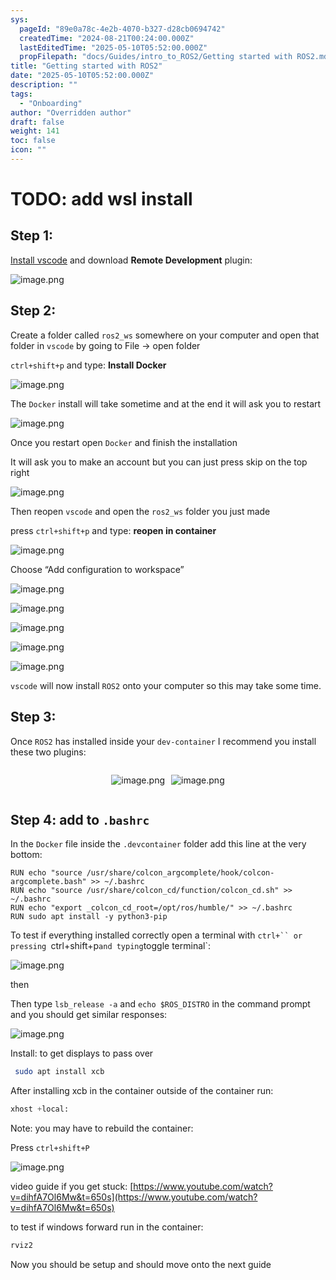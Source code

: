 ```yaml
---
sys:
  pageId: "89e0a78c-4e2b-4070-b327-d28cb0694742"
  createdTime: "2024-08-21T00:24:00.000Z"
  lastEditedTime: "2025-05-10T05:52:00.000Z"
  propFilepath: "docs/Guides/intro_to_ROS2/Getting started with ROS2.md"
title: "Getting started with ROS2"
date: "2025-05-10T05:52:00.000Z"
description: ""
tags:
  - "Onboarding"
author: "Overridden author"
draft: false
weight: 141
toc: false
icon: ""
---
```


# TODO: add wsl install

## Step 1:

[Install vscode](https://code.visualstudio.com/download) and download **Remote Development** plugin:

![image.png](https://prod-files-secure.s3.us-west-2.amazonaws.com/d518164a-d88e-44d1-a4ee-3adb3bd8bce0/efb52993-1881-4a40-b95e-6f020334f022/image.png?X-Amz-Algorithm=AWS4-HMAC-SHA256&X-Amz-Content-Sha256=UNSIGNED-PAYLOAD&X-Amz-Credential=ASIAZI2LB46663YH5SZ6%2F20250721%2Fus-west-2%2Fs3%2Faws4_request&X-Amz-Date=20250721T141211Z&X-Amz-Expires=3600&X-Amz-Security-Token=IQoJb3JpZ2luX2VjEL3%2F%2F%2F%2F%2F%2F%2F%2F%2F%2FwEaCXVzLXdlc3QtMiJIMEYCIQCoc6RgG87ab1MZwAUFyIY8ix%2B4MWcUioRcBl%2BHoLxOegIhANFcEU1jmjvmwAV7GhDluHjmJWnnJTiIVpsMDGFLnJc5KogECNb%2F%2F%2F%2F%2F%2F%2F%2F%2F%2FwEQABoMNjM3NDIzMTgzODA1IgxN%2FqWkAMHYkzecU30q3AODBd%2BzvOr7qBozLsqQDhuhdDyL1XNoyeBFLq5%2FIAYEPGGWkLbpkXKj%2FzAimBpUYpoDuBb1%2Bgg7W0zmyEnb2mwmQZfnYersu1q0Q8BvPLdcPagiovotwl4prMoVJcsFLYqny%2Fq3agcEaGqqQwE7O78LjZChROLeL%2FzguHy1Ss9ZVDUqKufAS67za0SOSGXlhxL%2FoEuWY9AE8tb0XsfJ0Cn5EUXgRYqYlxfnLeQ5GiQBWZ2UEmhW%2BP3RBd7dIgfXzM%2Bc0G1jdLwly2xHz4XwfGQhfxVe%2BgvKmheFWamgy%2Fdqz7ZxK70%2B1CqWFYIdajFZzIz9X9jYVd%2B5S4UsUp8o1pv1AXtweQ4FnHcFFg23%2Fn%2BZnm%2BYmuv6rz%2F4NLvJuBFuXo0ca%2FhupPCX1ID7VyIJC4XbDuqQHps7QmP5GV2h%2FMhNSZJhgvTZydQGFajCgR7kss5HaZ0oM1OnffEfpoaQyyPinbwDhixPDa5YwyHLP%2Ftjp8HSXEMet%2F2yVCNPrbgEZ0ecOIkj2ncttvtqeQK603mSPRIMXZr3hUaZKBnriN9woiC3DEU05IsGkO6fahaoknWc4t6N1e84Mifm76wvv%2FEdf%2FHR%2FK9U1iV8hH8M%2FxE8aOChkudVnRk7EeulYjCe%2BfjDBjqkAXuE4G77hfzM140nN%2BB%2BtOX8ujAXpMNfH4WWnXOsDCJi5olnB4RvI%2BImprPjNdXlpVrR0VEUrcjF%2FkkcXkScFb12AwgN2lczyRpwyfsq29V8rj4u9UoZnAATva6jCOGQlCvZ7KG5HtkcMs1v3ORienxOsfe9XCFdHY9RGRRNr5m76zt9Ot1UxS1u3n%2BtYEm%2FkSj6lH6btcDYIH0LtCa6wW4jOT9L&X-Amz-Signature=b6e12d7b67a93ab3ca7a194dc1fe98092f5873955d7a4a15f8414552899daf9b&X-Amz-SignedHeaders=host&x-amz-checksum-mode=ENABLED&x-id=GetObject)

## Step 2:

Create a folder called `ros2_ws` somewhere on your computer and open that folder in `vscode` by going to File → open folder 

`ctrl+shift+p` and type: **Install Docker**

![image.png](https://prod-files-secure.s3.us-west-2.amazonaws.com/d518164a-d88e-44d1-a4ee-3adb3bd8bce0/2269dc0e-1cd5-47ff-bceb-c04ad9b2eab0/image.png?X-Amz-Algorithm=AWS4-HMAC-SHA256&X-Amz-Content-Sha256=UNSIGNED-PAYLOAD&X-Amz-Credential=ASIAZI2LB46663YH5SZ6%2F20250721%2Fus-west-2%2Fs3%2Faws4_request&X-Amz-Date=20250721T141211Z&X-Amz-Expires=3600&X-Amz-Security-Token=IQoJb3JpZ2luX2VjEL3%2F%2F%2F%2F%2F%2F%2F%2F%2F%2FwEaCXVzLXdlc3QtMiJIMEYCIQCoc6RgG87ab1MZwAUFyIY8ix%2B4MWcUioRcBl%2BHoLxOegIhANFcEU1jmjvmwAV7GhDluHjmJWnnJTiIVpsMDGFLnJc5KogECNb%2F%2F%2F%2F%2F%2F%2F%2F%2F%2FwEQABoMNjM3NDIzMTgzODA1IgxN%2FqWkAMHYkzecU30q3AODBd%2BzvOr7qBozLsqQDhuhdDyL1XNoyeBFLq5%2FIAYEPGGWkLbpkXKj%2FzAimBpUYpoDuBb1%2Bgg7W0zmyEnb2mwmQZfnYersu1q0Q8BvPLdcPagiovotwl4prMoVJcsFLYqny%2Fq3agcEaGqqQwE7O78LjZChROLeL%2FzguHy1Ss9ZVDUqKufAS67za0SOSGXlhxL%2FoEuWY9AE8tb0XsfJ0Cn5EUXgRYqYlxfnLeQ5GiQBWZ2UEmhW%2BP3RBd7dIgfXzM%2Bc0G1jdLwly2xHz4XwfGQhfxVe%2BgvKmheFWamgy%2Fdqz7ZxK70%2B1CqWFYIdajFZzIz9X9jYVd%2B5S4UsUp8o1pv1AXtweQ4FnHcFFg23%2Fn%2BZnm%2BYmuv6rz%2F4NLvJuBFuXo0ca%2FhupPCX1ID7VyIJC4XbDuqQHps7QmP5GV2h%2FMhNSZJhgvTZydQGFajCgR7kss5HaZ0oM1OnffEfpoaQyyPinbwDhixPDa5YwyHLP%2Ftjp8HSXEMet%2F2yVCNPrbgEZ0ecOIkj2ncttvtqeQK603mSPRIMXZr3hUaZKBnriN9woiC3DEU05IsGkO6fahaoknWc4t6N1e84Mifm76wvv%2FEdf%2FHR%2FK9U1iV8hH8M%2FxE8aOChkudVnRk7EeulYjCe%2BfjDBjqkAXuE4G77hfzM140nN%2BB%2BtOX8ujAXpMNfH4WWnXOsDCJi5olnB4RvI%2BImprPjNdXlpVrR0VEUrcjF%2FkkcXkScFb12AwgN2lczyRpwyfsq29V8rj4u9UoZnAATva6jCOGQlCvZ7KG5HtkcMs1v3ORienxOsfe9XCFdHY9RGRRNr5m76zt9Ot1UxS1u3n%2BtYEm%2FkSj6lH6btcDYIH0LtCa6wW4jOT9L&X-Amz-Signature=3e8371815a7cf35fb46fe979e04459390f2e9188671faadd28d509e8b984305a&X-Amz-SignedHeaders=host&x-amz-checksum-mode=ENABLED&x-id=GetObject)

The `Docker` install will take sometime and at the end it will ask you to restart

![image.png](https://prod-files-secure.s3.us-west-2.amazonaws.com/d518164a-d88e-44d1-a4ee-3adb3bd8bce0/ed233f78-be33-4b1f-b89c-9c346c0e961e/image.png?X-Amz-Algorithm=AWS4-HMAC-SHA256&X-Amz-Content-Sha256=UNSIGNED-PAYLOAD&X-Amz-Credential=ASIAZI2LB46663YH5SZ6%2F20250721%2Fus-west-2%2Fs3%2Faws4_request&X-Amz-Date=20250721T141211Z&X-Amz-Expires=3600&X-Amz-Security-Token=IQoJb3JpZ2luX2VjEL3%2F%2F%2F%2F%2F%2F%2F%2F%2F%2FwEaCXVzLXdlc3QtMiJIMEYCIQCoc6RgG87ab1MZwAUFyIY8ix%2B4MWcUioRcBl%2BHoLxOegIhANFcEU1jmjvmwAV7GhDluHjmJWnnJTiIVpsMDGFLnJc5KogECNb%2F%2F%2F%2F%2F%2F%2F%2F%2F%2FwEQABoMNjM3NDIzMTgzODA1IgxN%2FqWkAMHYkzecU30q3AODBd%2BzvOr7qBozLsqQDhuhdDyL1XNoyeBFLq5%2FIAYEPGGWkLbpkXKj%2FzAimBpUYpoDuBb1%2Bgg7W0zmyEnb2mwmQZfnYersu1q0Q8BvPLdcPagiovotwl4prMoVJcsFLYqny%2Fq3agcEaGqqQwE7O78LjZChROLeL%2FzguHy1Ss9ZVDUqKufAS67za0SOSGXlhxL%2FoEuWY9AE8tb0XsfJ0Cn5EUXgRYqYlxfnLeQ5GiQBWZ2UEmhW%2BP3RBd7dIgfXzM%2Bc0G1jdLwly2xHz4XwfGQhfxVe%2BgvKmheFWamgy%2Fdqz7ZxK70%2B1CqWFYIdajFZzIz9X9jYVd%2B5S4UsUp8o1pv1AXtweQ4FnHcFFg23%2Fn%2BZnm%2BYmuv6rz%2F4NLvJuBFuXo0ca%2FhupPCX1ID7VyIJC4XbDuqQHps7QmP5GV2h%2FMhNSZJhgvTZydQGFajCgR7kss5HaZ0oM1OnffEfpoaQyyPinbwDhixPDa5YwyHLP%2Ftjp8HSXEMet%2F2yVCNPrbgEZ0ecOIkj2ncttvtqeQK603mSPRIMXZr3hUaZKBnriN9woiC3DEU05IsGkO6fahaoknWc4t6N1e84Mifm76wvv%2FEdf%2FHR%2FK9U1iV8hH8M%2FxE8aOChkudVnRk7EeulYjCe%2BfjDBjqkAXuE4G77hfzM140nN%2BB%2BtOX8ujAXpMNfH4WWnXOsDCJi5olnB4RvI%2BImprPjNdXlpVrR0VEUrcjF%2FkkcXkScFb12AwgN2lczyRpwyfsq29V8rj4u9UoZnAATva6jCOGQlCvZ7KG5HtkcMs1v3ORienxOsfe9XCFdHY9RGRRNr5m76zt9Ot1UxS1u3n%2BtYEm%2FkSj6lH6btcDYIH0LtCa6wW4jOT9L&X-Amz-Signature=5971b5671a5c54fc320a7d0959ec723004ef22f53767efe651877010a9103efc&X-Amz-SignedHeaders=host&x-amz-checksum-mode=ENABLED&x-id=GetObject)

Once you restart open `Docker` and finish the installation

It will ask you to make an account but you can just press skip on the top right

![image.png](https://prod-files-secure.s3.us-west-2.amazonaws.com/d518164a-d88e-44d1-a4ee-3adb3bd8bce0/21010ad9-1659-4fd9-9f59-9932a09b2a3d/image.png?X-Amz-Algorithm=AWS4-HMAC-SHA256&X-Amz-Content-Sha256=UNSIGNED-PAYLOAD&X-Amz-Credential=ASIAZI2LB46663YH5SZ6%2F20250721%2Fus-west-2%2Fs3%2Faws4_request&X-Amz-Date=20250721T141211Z&X-Amz-Expires=3600&X-Amz-Security-Token=IQoJb3JpZ2luX2VjEL3%2F%2F%2F%2F%2F%2F%2F%2F%2F%2FwEaCXVzLXdlc3QtMiJIMEYCIQCoc6RgG87ab1MZwAUFyIY8ix%2B4MWcUioRcBl%2BHoLxOegIhANFcEU1jmjvmwAV7GhDluHjmJWnnJTiIVpsMDGFLnJc5KogECNb%2F%2F%2F%2F%2F%2F%2F%2F%2F%2FwEQABoMNjM3NDIzMTgzODA1IgxN%2FqWkAMHYkzecU30q3AODBd%2BzvOr7qBozLsqQDhuhdDyL1XNoyeBFLq5%2FIAYEPGGWkLbpkXKj%2FzAimBpUYpoDuBb1%2Bgg7W0zmyEnb2mwmQZfnYersu1q0Q8BvPLdcPagiovotwl4prMoVJcsFLYqny%2Fq3agcEaGqqQwE7O78LjZChROLeL%2FzguHy1Ss9ZVDUqKufAS67za0SOSGXlhxL%2FoEuWY9AE8tb0XsfJ0Cn5EUXgRYqYlxfnLeQ5GiQBWZ2UEmhW%2BP3RBd7dIgfXzM%2Bc0G1jdLwly2xHz4XwfGQhfxVe%2BgvKmheFWamgy%2Fdqz7ZxK70%2B1CqWFYIdajFZzIz9X9jYVd%2B5S4UsUp8o1pv1AXtweQ4FnHcFFg23%2Fn%2BZnm%2BYmuv6rz%2F4NLvJuBFuXo0ca%2FhupPCX1ID7VyIJC4XbDuqQHps7QmP5GV2h%2FMhNSZJhgvTZydQGFajCgR7kss5HaZ0oM1OnffEfpoaQyyPinbwDhixPDa5YwyHLP%2Ftjp8HSXEMet%2F2yVCNPrbgEZ0ecOIkj2ncttvtqeQK603mSPRIMXZr3hUaZKBnriN9woiC3DEU05IsGkO6fahaoknWc4t6N1e84Mifm76wvv%2FEdf%2FHR%2FK9U1iV8hH8M%2FxE8aOChkudVnRk7EeulYjCe%2BfjDBjqkAXuE4G77hfzM140nN%2BB%2BtOX8ujAXpMNfH4WWnXOsDCJi5olnB4RvI%2BImprPjNdXlpVrR0VEUrcjF%2FkkcXkScFb12AwgN2lczyRpwyfsq29V8rj4u9UoZnAATva6jCOGQlCvZ7KG5HtkcMs1v3ORienxOsfe9XCFdHY9RGRRNr5m76zt9Ot1UxS1u3n%2BtYEm%2FkSj6lH6btcDYIH0LtCa6wW4jOT9L&X-Amz-Signature=4f1aabbc7e570a13be5e31daf2e9fd9da2ab0daab9adf6d39056bfba407bd1fe&X-Amz-SignedHeaders=host&x-amz-checksum-mode=ENABLED&x-id=GetObject)

Then reopen `vscode` and open the `ros2_ws` folder you just made

press `ctrl+shift+p` and type: **reopen in container**

![image.png](https://prod-files-secure.s3.us-west-2.amazonaws.com/d518164a-d88e-44d1-a4ee-3adb3bd8bce0/4e93b8c2-41ad-488c-8095-c74205196118/image.png?X-Amz-Algorithm=AWS4-HMAC-SHA256&X-Amz-Content-Sha256=UNSIGNED-PAYLOAD&X-Amz-Credential=ASIAZI2LB46663YH5SZ6%2F20250721%2Fus-west-2%2Fs3%2Faws4_request&X-Amz-Date=20250721T141211Z&X-Amz-Expires=3600&X-Amz-Security-Token=IQoJb3JpZ2luX2VjEL3%2F%2F%2F%2F%2F%2F%2F%2F%2F%2FwEaCXVzLXdlc3QtMiJIMEYCIQCoc6RgG87ab1MZwAUFyIY8ix%2B4MWcUioRcBl%2BHoLxOegIhANFcEU1jmjvmwAV7GhDluHjmJWnnJTiIVpsMDGFLnJc5KogECNb%2F%2F%2F%2F%2F%2F%2F%2F%2F%2FwEQABoMNjM3NDIzMTgzODA1IgxN%2FqWkAMHYkzecU30q3AODBd%2BzvOr7qBozLsqQDhuhdDyL1XNoyeBFLq5%2FIAYEPGGWkLbpkXKj%2FzAimBpUYpoDuBb1%2Bgg7W0zmyEnb2mwmQZfnYersu1q0Q8BvPLdcPagiovotwl4prMoVJcsFLYqny%2Fq3agcEaGqqQwE7O78LjZChROLeL%2FzguHy1Ss9ZVDUqKufAS67za0SOSGXlhxL%2FoEuWY9AE8tb0XsfJ0Cn5EUXgRYqYlxfnLeQ5GiQBWZ2UEmhW%2BP3RBd7dIgfXzM%2Bc0G1jdLwly2xHz4XwfGQhfxVe%2BgvKmheFWamgy%2Fdqz7ZxK70%2B1CqWFYIdajFZzIz9X9jYVd%2B5S4UsUp8o1pv1AXtweQ4FnHcFFg23%2Fn%2BZnm%2BYmuv6rz%2F4NLvJuBFuXo0ca%2FhupPCX1ID7VyIJC4XbDuqQHps7QmP5GV2h%2FMhNSZJhgvTZydQGFajCgR7kss5HaZ0oM1OnffEfpoaQyyPinbwDhixPDa5YwyHLP%2Ftjp8HSXEMet%2F2yVCNPrbgEZ0ecOIkj2ncttvtqeQK603mSPRIMXZr3hUaZKBnriN9woiC3DEU05IsGkO6fahaoknWc4t6N1e84Mifm76wvv%2FEdf%2FHR%2FK9U1iV8hH8M%2FxE8aOChkudVnRk7EeulYjCe%2BfjDBjqkAXuE4G77hfzM140nN%2BB%2BtOX8ujAXpMNfH4WWnXOsDCJi5olnB4RvI%2BImprPjNdXlpVrR0VEUrcjF%2FkkcXkScFb12AwgN2lczyRpwyfsq29V8rj4u9UoZnAATva6jCOGQlCvZ7KG5HtkcMs1v3ORienxOsfe9XCFdHY9RGRRNr5m76zt9Ot1UxS1u3n%2BtYEm%2FkSj6lH6btcDYIH0LtCa6wW4jOT9L&X-Amz-Signature=025db9a65f8353a3007471706d88865e2e6bc105bf31dbd922291bbb344bcd94&X-Amz-SignedHeaders=host&x-amz-checksum-mode=ENABLED&x-id=GetObject)

Choose “Add configuration to workspace”

![image.png](https://prod-files-secure.s3.us-west-2.amazonaws.com/d518164a-d88e-44d1-a4ee-3adb3bd8bce0/9560b282-5060-4989-ba37-97e7b2c22476/image.png?X-Amz-Algorithm=AWS4-HMAC-SHA256&X-Amz-Content-Sha256=UNSIGNED-PAYLOAD&X-Amz-Credential=ASIAZI2LB46663YH5SZ6%2F20250721%2Fus-west-2%2Fs3%2Faws4_request&X-Amz-Date=20250721T141211Z&X-Amz-Expires=3600&X-Amz-Security-Token=IQoJb3JpZ2luX2VjEL3%2F%2F%2F%2F%2F%2F%2F%2F%2F%2FwEaCXVzLXdlc3QtMiJIMEYCIQCoc6RgG87ab1MZwAUFyIY8ix%2B4MWcUioRcBl%2BHoLxOegIhANFcEU1jmjvmwAV7GhDluHjmJWnnJTiIVpsMDGFLnJc5KogECNb%2F%2F%2F%2F%2F%2F%2F%2F%2F%2FwEQABoMNjM3NDIzMTgzODA1IgxN%2FqWkAMHYkzecU30q3AODBd%2BzvOr7qBozLsqQDhuhdDyL1XNoyeBFLq5%2FIAYEPGGWkLbpkXKj%2FzAimBpUYpoDuBb1%2Bgg7W0zmyEnb2mwmQZfnYersu1q0Q8BvPLdcPagiovotwl4prMoVJcsFLYqny%2Fq3agcEaGqqQwE7O78LjZChROLeL%2FzguHy1Ss9ZVDUqKufAS67za0SOSGXlhxL%2FoEuWY9AE8tb0XsfJ0Cn5EUXgRYqYlxfnLeQ5GiQBWZ2UEmhW%2BP3RBd7dIgfXzM%2Bc0G1jdLwly2xHz4XwfGQhfxVe%2BgvKmheFWamgy%2Fdqz7ZxK70%2B1CqWFYIdajFZzIz9X9jYVd%2B5S4UsUp8o1pv1AXtweQ4FnHcFFg23%2Fn%2BZnm%2BYmuv6rz%2F4NLvJuBFuXo0ca%2FhupPCX1ID7VyIJC4XbDuqQHps7QmP5GV2h%2FMhNSZJhgvTZydQGFajCgR7kss5HaZ0oM1OnffEfpoaQyyPinbwDhixPDa5YwyHLP%2Ftjp8HSXEMet%2F2yVCNPrbgEZ0ecOIkj2ncttvtqeQK603mSPRIMXZr3hUaZKBnriN9woiC3DEU05IsGkO6fahaoknWc4t6N1e84Mifm76wvv%2FEdf%2FHR%2FK9U1iV8hH8M%2FxE8aOChkudVnRk7EeulYjCe%2BfjDBjqkAXuE4G77hfzM140nN%2BB%2BtOX8ujAXpMNfH4WWnXOsDCJi5olnB4RvI%2BImprPjNdXlpVrR0VEUrcjF%2FkkcXkScFb12AwgN2lczyRpwyfsq29V8rj4u9UoZnAATva6jCOGQlCvZ7KG5HtkcMs1v3ORienxOsfe9XCFdHY9RGRRNr5m76zt9Ot1UxS1u3n%2BtYEm%2FkSj6lH6btcDYIH0LtCa6wW4jOT9L&X-Amz-Signature=f5694cc2c1225a92b7408b3456bdbf6bd3fbd45a6e5f9404fe49ac3ce492b140&X-Amz-SignedHeaders=host&x-amz-checksum-mode=ENABLED&x-id=GetObject)

![image.png](https://prod-files-secure.s3.us-west-2.amazonaws.com/d518164a-d88e-44d1-a4ee-3adb3bd8bce0/2ee63f81-886b-48e8-a553-dc6e5eac99e4/image.png?X-Amz-Algorithm=AWS4-HMAC-SHA256&X-Amz-Content-Sha256=UNSIGNED-PAYLOAD&X-Amz-Credential=ASIAZI2LB46663YH5SZ6%2F20250721%2Fus-west-2%2Fs3%2Faws4_request&X-Amz-Date=20250721T141211Z&X-Amz-Expires=3600&X-Amz-Security-Token=IQoJb3JpZ2luX2VjEL3%2F%2F%2F%2F%2F%2F%2F%2F%2F%2FwEaCXVzLXdlc3QtMiJIMEYCIQCoc6RgG87ab1MZwAUFyIY8ix%2B4MWcUioRcBl%2BHoLxOegIhANFcEU1jmjvmwAV7GhDluHjmJWnnJTiIVpsMDGFLnJc5KogECNb%2F%2F%2F%2F%2F%2F%2F%2F%2F%2FwEQABoMNjM3NDIzMTgzODA1IgxN%2FqWkAMHYkzecU30q3AODBd%2BzvOr7qBozLsqQDhuhdDyL1XNoyeBFLq5%2FIAYEPGGWkLbpkXKj%2FzAimBpUYpoDuBb1%2Bgg7W0zmyEnb2mwmQZfnYersu1q0Q8BvPLdcPagiovotwl4prMoVJcsFLYqny%2Fq3agcEaGqqQwE7O78LjZChROLeL%2FzguHy1Ss9ZVDUqKufAS67za0SOSGXlhxL%2FoEuWY9AE8tb0XsfJ0Cn5EUXgRYqYlxfnLeQ5GiQBWZ2UEmhW%2BP3RBd7dIgfXzM%2Bc0G1jdLwly2xHz4XwfGQhfxVe%2BgvKmheFWamgy%2Fdqz7ZxK70%2B1CqWFYIdajFZzIz9X9jYVd%2B5S4UsUp8o1pv1AXtweQ4FnHcFFg23%2Fn%2BZnm%2BYmuv6rz%2F4NLvJuBFuXo0ca%2FhupPCX1ID7VyIJC4XbDuqQHps7QmP5GV2h%2FMhNSZJhgvTZydQGFajCgR7kss5HaZ0oM1OnffEfpoaQyyPinbwDhixPDa5YwyHLP%2Ftjp8HSXEMet%2F2yVCNPrbgEZ0ecOIkj2ncttvtqeQK603mSPRIMXZr3hUaZKBnriN9woiC3DEU05IsGkO6fahaoknWc4t6N1e84Mifm76wvv%2FEdf%2FHR%2FK9U1iV8hH8M%2FxE8aOChkudVnRk7EeulYjCe%2BfjDBjqkAXuE4G77hfzM140nN%2BB%2BtOX8ujAXpMNfH4WWnXOsDCJi5olnB4RvI%2BImprPjNdXlpVrR0VEUrcjF%2FkkcXkScFb12AwgN2lczyRpwyfsq29V8rj4u9UoZnAATva6jCOGQlCvZ7KG5HtkcMs1v3ORienxOsfe9XCFdHY9RGRRNr5m76zt9Ot1UxS1u3n%2BtYEm%2FkSj6lH6btcDYIH0LtCa6wW4jOT9L&X-Amz-Signature=7efb48e40af80b726a6fd7acb05b4ef82629eece4ec873ea64e29a33eeaf6a06&X-Amz-SignedHeaders=host&x-amz-checksum-mode=ENABLED&x-id=GetObject)

![image.png](https://prod-files-secure.s3.us-west-2.amazonaws.com/d518164a-d88e-44d1-a4ee-3adb3bd8bce0/ae1580b2-b048-407e-aed9-b584224a7a04/image.png?X-Amz-Algorithm=AWS4-HMAC-SHA256&X-Amz-Content-Sha256=UNSIGNED-PAYLOAD&X-Amz-Credential=ASIAZI2LB46663YH5SZ6%2F20250721%2Fus-west-2%2Fs3%2Faws4_request&X-Amz-Date=20250721T141211Z&X-Amz-Expires=3600&X-Amz-Security-Token=IQoJb3JpZ2luX2VjEL3%2F%2F%2F%2F%2F%2F%2F%2F%2F%2FwEaCXVzLXdlc3QtMiJIMEYCIQCoc6RgG87ab1MZwAUFyIY8ix%2B4MWcUioRcBl%2BHoLxOegIhANFcEU1jmjvmwAV7GhDluHjmJWnnJTiIVpsMDGFLnJc5KogECNb%2F%2F%2F%2F%2F%2F%2F%2F%2F%2FwEQABoMNjM3NDIzMTgzODA1IgxN%2FqWkAMHYkzecU30q3AODBd%2BzvOr7qBozLsqQDhuhdDyL1XNoyeBFLq5%2FIAYEPGGWkLbpkXKj%2FzAimBpUYpoDuBb1%2Bgg7W0zmyEnb2mwmQZfnYersu1q0Q8BvPLdcPagiovotwl4prMoVJcsFLYqny%2Fq3agcEaGqqQwE7O78LjZChROLeL%2FzguHy1Ss9ZVDUqKufAS67za0SOSGXlhxL%2FoEuWY9AE8tb0XsfJ0Cn5EUXgRYqYlxfnLeQ5GiQBWZ2UEmhW%2BP3RBd7dIgfXzM%2Bc0G1jdLwly2xHz4XwfGQhfxVe%2BgvKmheFWamgy%2Fdqz7ZxK70%2B1CqWFYIdajFZzIz9X9jYVd%2B5S4UsUp8o1pv1AXtweQ4FnHcFFg23%2Fn%2BZnm%2BYmuv6rz%2F4NLvJuBFuXo0ca%2FhupPCX1ID7VyIJC4XbDuqQHps7QmP5GV2h%2FMhNSZJhgvTZydQGFajCgR7kss5HaZ0oM1OnffEfpoaQyyPinbwDhixPDa5YwyHLP%2Ftjp8HSXEMet%2F2yVCNPrbgEZ0ecOIkj2ncttvtqeQK603mSPRIMXZr3hUaZKBnriN9woiC3DEU05IsGkO6fahaoknWc4t6N1e84Mifm76wvv%2FEdf%2FHR%2FK9U1iV8hH8M%2FxE8aOChkudVnRk7EeulYjCe%2BfjDBjqkAXuE4G77hfzM140nN%2BB%2BtOX8ujAXpMNfH4WWnXOsDCJi5olnB4RvI%2BImprPjNdXlpVrR0VEUrcjF%2FkkcXkScFb12AwgN2lczyRpwyfsq29V8rj4u9UoZnAATva6jCOGQlCvZ7KG5HtkcMs1v3ORienxOsfe9XCFdHY9RGRRNr5m76zt9Ot1UxS1u3n%2BtYEm%2FkSj6lH6btcDYIH0LtCa6wW4jOT9L&X-Amz-Signature=73c1b1ecd2c0a36c9b215ebf01caecb41fdbd7d42638c0746428294628defb51&X-Amz-SignedHeaders=host&x-amz-checksum-mode=ENABLED&x-id=GetObject)

![image.png](https://prod-files-secure.s3.us-west-2.amazonaws.com/d518164a-d88e-44d1-a4ee-3adb3bd8bce0/53255b28-f75e-430f-b9e3-c0ac8577e42b/image.png?X-Amz-Algorithm=AWS4-HMAC-SHA256&X-Amz-Content-Sha256=UNSIGNED-PAYLOAD&X-Amz-Credential=ASIAZI2LB46663YH5SZ6%2F20250721%2Fus-west-2%2Fs3%2Faws4_request&X-Amz-Date=20250721T141211Z&X-Amz-Expires=3600&X-Amz-Security-Token=IQoJb3JpZ2luX2VjEL3%2F%2F%2F%2F%2F%2F%2F%2F%2F%2FwEaCXVzLXdlc3QtMiJIMEYCIQCoc6RgG87ab1MZwAUFyIY8ix%2B4MWcUioRcBl%2BHoLxOegIhANFcEU1jmjvmwAV7GhDluHjmJWnnJTiIVpsMDGFLnJc5KogECNb%2F%2F%2F%2F%2F%2F%2F%2F%2F%2FwEQABoMNjM3NDIzMTgzODA1IgxN%2FqWkAMHYkzecU30q3AODBd%2BzvOr7qBozLsqQDhuhdDyL1XNoyeBFLq5%2FIAYEPGGWkLbpkXKj%2FzAimBpUYpoDuBb1%2Bgg7W0zmyEnb2mwmQZfnYersu1q0Q8BvPLdcPagiovotwl4prMoVJcsFLYqny%2Fq3agcEaGqqQwE7O78LjZChROLeL%2FzguHy1Ss9ZVDUqKufAS67za0SOSGXlhxL%2FoEuWY9AE8tb0XsfJ0Cn5EUXgRYqYlxfnLeQ5GiQBWZ2UEmhW%2BP3RBd7dIgfXzM%2Bc0G1jdLwly2xHz4XwfGQhfxVe%2BgvKmheFWamgy%2Fdqz7ZxK70%2B1CqWFYIdajFZzIz9X9jYVd%2B5S4UsUp8o1pv1AXtweQ4FnHcFFg23%2Fn%2BZnm%2BYmuv6rz%2F4NLvJuBFuXo0ca%2FhupPCX1ID7VyIJC4XbDuqQHps7QmP5GV2h%2FMhNSZJhgvTZydQGFajCgR7kss5HaZ0oM1OnffEfpoaQyyPinbwDhixPDa5YwyHLP%2Ftjp8HSXEMet%2F2yVCNPrbgEZ0ecOIkj2ncttvtqeQK603mSPRIMXZr3hUaZKBnriN9woiC3DEU05IsGkO6fahaoknWc4t6N1e84Mifm76wvv%2FEdf%2FHR%2FK9U1iV8hH8M%2FxE8aOChkudVnRk7EeulYjCe%2BfjDBjqkAXuE4G77hfzM140nN%2BB%2BtOX8ujAXpMNfH4WWnXOsDCJi5olnB4RvI%2BImprPjNdXlpVrR0VEUrcjF%2FkkcXkScFb12AwgN2lczyRpwyfsq29V8rj4u9UoZnAATva6jCOGQlCvZ7KG5HtkcMs1v3ORienxOsfe9XCFdHY9RGRRNr5m76zt9Ot1UxS1u3n%2BtYEm%2FkSj6lH6btcDYIH0LtCa6wW4jOT9L&X-Amz-Signature=6d2d3fda5a2eaacfb02a5a51a5380a03e27ac00f92e0d105d71d1233e206cbc0&X-Amz-SignedHeaders=host&x-amz-checksum-mode=ENABLED&x-id=GetObject)

![image.png](https://prod-files-secure.s3.us-west-2.amazonaws.com/d518164a-d88e-44d1-a4ee-3adb3bd8bce0/7c562767-5af9-4ffb-97d1-327bcdf4ee00/image.png?X-Amz-Algorithm=AWS4-HMAC-SHA256&X-Amz-Content-Sha256=UNSIGNED-PAYLOAD&X-Amz-Credential=ASIAZI2LB46663YH5SZ6%2F20250721%2Fus-west-2%2Fs3%2Faws4_request&X-Amz-Date=20250721T141211Z&X-Amz-Expires=3600&X-Amz-Security-Token=IQoJb3JpZ2luX2VjEL3%2F%2F%2F%2F%2F%2F%2F%2F%2F%2FwEaCXVzLXdlc3QtMiJIMEYCIQCoc6RgG87ab1MZwAUFyIY8ix%2B4MWcUioRcBl%2BHoLxOegIhANFcEU1jmjvmwAV7GhDluHjmJWnnJTiIVpsMDGFLnJc5KogECNb%2F%2F%2F%2F%2F%2F%2F%2F%2F%2FwEQABoMNjM3NDIzMTgzODA1IgxN%2FqWkAMHYkzecU30q3AODBd%2BzvOr7qBozLsqQDhuhdDyL1XNoyeBFLq5%2FIAYEPGGWkLbpkXKj%2FzAimBpUYpoDuBb1%2Bgg7W0zmyEnb2mwmQZfnYersu1q0Q8BvPLdcPagiovotwl4prMoVJcsFLYqny%2Fq3agcEaGqqQwE7O78LjZChROLeL%2FzguHy1Ss9ZVDUqKufAS67za0SOSGXlhxL%2FoEuWY9AE8tb0XsfJ0Cn5EUXgRYqYlxfnLeQ5GiQBWZ2UEmhW%2BP3RBd7dIgfXzM%2Bc0G1jdLwly2xHz4XwfGQhfxVe%2BgvKmheFWamgy%2Fdqz7ZxK70%2B1CqWFYIdajFZzIz9X9jYVd%2B5S4UsUp8o1pv1AXtweQ4FnHcFFg23%2Fn%2BZnm%2BYmuv6rz%2F4NLvJuBFuXo0ca%2FhupPCX1ID7VyIJC4XbDuqQHps7QmP5GV2h%2FMhNSZJhgvTZydQGFajCgR7kss5HaZ0oM1OnffEfpoaQyyPinbwDhixPDa5YwyHLP%2Ftjp8HSXEMet%2F2yVCNPrbgEZ0ecOIkj2ncttvtqeQK603mSPRIMXZr3hUaZKBnriN9woiC3DEU05IsGkO6fahaoknWc4t6N1e84Mifm76wvv%2FEdf%2FHR%2FK9U1iV8hH8M%2FxE8aOChkudVnRk7EeulYjCe%2BfjDBjqkAXuE4G77hfzM140nN%2BB%2BtOX8ujAXpMNfH4WWnXOsDCJi5olnB4RvI%2BImprPjNdXlpVrR0VEUrcjF%2FkkcXkScFb12AwgN2lczyRpwyfsq29V8rj4u9UoZnAATva6jCOGQlCvZ7KG5HtkcMs1v3ORienxOsfe9XCFdHY9RGRRNr5m76zt9Ot1UxS1u3n%2BtYEm%2FkSj6lH6btcDYIH0LtCa6wW4jOT9L&X-Amz-Signature=884a37183dbf2fcce74ff5463a5fb89aaeb94fd962b6c57e65f676d9838e0cf8&X-Amz-SignedHeaders=host&x-amz-checksum-mode=ENABLED&x-id=GetObject)

`vscode` will now install `ROS2` onto your computer so this may take some time.

## Step 3:

Once `ROS2` has installed inside your `dev-container` I recommend you install these two plugins:

<div style="display: flex;flex-direction: row; column-gap:10px; max-width: 630px;justify-content: center;">
<div>

![image.png](https://prod-files-secure.s3.us-west-2.amazonaws.com/d518164a-d88e-44d1-a4ee-3adb3bd8bce0/3fc3d550-5a54-4ba1-ba6b-faa01cdb7369/image.png?X-Amz-Algorithm=AWS4-HMAC-SHA256&X-Amz-Content-Sha256=UNSIGNED-PAYLOAD&X-Amz-Credential=ASIAZI2LB466VW72237T%2F20250721%2Fus-west-2%2Fs3%2Faws4_request&X-Amz-Date=20250721T141214Z&X-Amz-Expires=3600&X-Amz-Security-Token=IQoJb3JpZ2luX2VjEL3%2F%2F%2F%2F%2F%2F%2F%2F%2F%2FwEaCXVzLXdlc3QtMiJHMEUCIQD9kb31czjzO7vlvJ1%2BBrlo8zDRa4QK8u0US7lzDkb95wIgLouH15Wac9fO%2B251iqfQ%2FSpM5%2FVjQSH04M8BZT6sknQqiAQI1v%2F%2F%2F%2F%2F%2F%2F%2F%2F%2FARAAGgw2Mzc0MjMxODM4MDUiDMjTNEdmkyEOkgNs2CrcA6F983R1T8GjMknfpanPahN%2Bdj7NpxFAZkrNYgAkUFZzvz%2Ff8pC50yCnZoIg8tB1V4Xi9%2FE6eDPtK8qY4OZBRVesVZVr1yKbfZk13mk6a1aanMqa3gaj3vvbkEv%2B18zPz2omPUCGLt5%2BsN14AuXKDncBotyX%2BLoLo2tAWM%2B28PSTLN3giIt%2FW1xYHdlFeK9QvHr278%2FuT3aDkJG0cU9P02eLFJidBS%2FSnD0grENogoGKhTRW9MaRID1koFmBkQ4MO%2Fz6qyQpDeqMuM%2FMlU28zC2y2DXvNHQtKZoUnHlqHldctmfSLDxW046%2BwMkuUIHyy6zXR6kj%2FHaK0jZQmJFWrZkuJnZexLxjDXPQ8baomcpaJGiZlp%2ForAmAv7J0b2sYHuVXRco3Dh56vCwsBIB1lgXY2UTCBXeRN%2FCQnucMQCVcH%2B7iXMmhBuODlP5XrzyDY2lUU%2FOwdEEupYIsUf%2FhA30uq%2BgeyOoCtkOr8nKslf7g8TiTg997FOOTwk4wEm7bGwwIlYZBZ98pd2Pv0G45Olls1rVDkkLl%2FwNs83YFHGM24e5JJhSVo8%2BV2iMHNPSfWn0hpn1ZJo0ixTvZl2HbsAyvY3grveSaakUvABHjNLXN7AGRqv3YxCQ9IUnTMIr5%2BMMGOqUBUG8JUC2SZAcXM2WqCYnBRrcdXmKCdpMvinR%2Bq7TswrhtWAoZFdVwnyr6lgQ8YuEiIyzL1Xl4aReFYWU0h9k3F7Y1teN9Ls5Oo6DD%2BESXW9fTTOJgAexUiXDpiCCEWUqvJsQMQSsE4ZE6dGougpE3j0xuA0uAzzGdA%2FuVUg0Qx%2B2wKpZ8%2BlhY%2F1%2FvwgqkO4yKQttMp7blzMlRnR9kAYfQ6qoIPVGC&X-Amz-Signature=70967592e4bde4ab0da24584b4b636b11b8aca2db48893629d7f32e60aa34e66&X-Amz-SignedHeaders=host&x-amz-checksum-mode=ENABLED&x-id=GetObject)

</div>
<div>

![image.png](https://prod-files-secure.s3.us-west-2.amazonaws.com/d518164a-d88e-44d1-a4ee-3adb3bd8bce0/d994cc66-13c2-4093-a5a3-f84cf4601a82/image.png?X-Amz-Algorithm=AWS4-HMAC-SHA256&X-Amz-Content-Sha256=UNSIGNED-PAYLOAD&X-Amz-Credential=ASIAZI2LB4665KQPHEEY%2F20250721%2Fus-west-2%2Fs3%2Faws4_request&X-Amz-Date=20250721T141214Z&X-Amz-Expires=3600&X-Amz-Security-Token=IQoJb3JpZ2luX2VjEL3%2F%2F%2F%2F%2F%2F%2F%2F%2F%2FwEaCXVzLXdlc3QtMiJHMEUCIQD1CC59SwKmpBUBJ6FUpSiQAHYoAdlddeAoyGo5EdmEUAIgM1Fn9VkNscUJWf46lp7jjZSAXEnncwZtQyhAr6VSHGAqiAQI1v%2F%2F%2F%2F%2F%2F%2F%2F%2F%2FARAAGgw2Mzc0MjMxODM4MDUiDGJNcG47yI6kyDjixCrcA0aNcwWLdvxNNgs9vUAW3u9LCsZTqsz3xm1gHio7COdPU%2BXz83E5dUlPnFE4CAYsGNa7b9jsp4Osp8hQdaQnvh0AkhuX0EndCoqRvEeoavRi%2B%2BC8Z5L3IbrXfScCHJdMiKi4pHakXxHnnegPgrA5ZPr8WP25V67%2F3sJgG7ifU0GeEDeARqu1G5qxFqGlCKuvJezp8zjecJ%2BKLE%2BUcyODhW6NT5Y5flWW8lOYGqhCEyVnJrhYzGDTrwWbQr2rhIlAkXWfsQBKrcmOTmLvQhIGXYRixPaFqex4l8JNIa8mCm0TuaN7VD7OcjR%2B4r2dtea5JitEPb1ZN4Wxtlabeetl105e6hr%2FyDKyIp2YbkOpERCOdIWEuZTb3TW3nkrFC2%2BDEPYhKTLycT3KIYqQSjPHZWtQX7VGdDutP%2BbLY5smde7VDhiXLTrbHx7RFkIwgD7%2FOY5Td9WQIb9GyXJf61wGN3tnD7ZVUugpkZ2fzAoWURA%2FpH54oB7%2B%2FkWMl4mxh%2BCaSeGZF5vXAGFS9xpT5MmZy8WLwfnR6JfumPoLdALXQFgPcHDS52VJJF%2B%2BH5BU427WWMwpoLQ%2FLmGgct%2F0cIUAioJvaFFv0D3G8w7RHGqHZ3UfCrmWEsji4RBYysILMIb5%2BMMGOqUB4wRVrdfmQqO7843rtp9XADj8o0svayqpLjPFN1I%2F1jGwVnvZoblcQdF8VlG04CpxRqDvUkJqFexJPTw7QApyCvjNkWgb%2Bk7tAiGnPjkbbGGEPSEMH5A9qLD30iA%2F44mhQ0vtnYmaZiXW2tHI%2BKAfYo9i5n1Mv5P%2FYR4ePJbLBXoZIQ66f3s%2F61RwizzeWZqSdCLfRW8HGKzQkkHxVL0Lpid4OhUh&X-Amz-Signature=fe0f5f33e3be662d1df3adb55371db9454c4d04ba265e7f50bb8eb7adda8d839&X-Amz-SignedHeaders=host&x-amz-checksum-mode=ENABLED&x-id=GetObject)

</div>
</div>

## Step 4: add to `.bashrc`

In the `Docker` file inside the `.devcontainer` folder add this line at the very bottom: 

```docker
RUN echo "source /usr/share/colcon_argcomplete/hook/colcon-argcomplete.bash" >> ~/.bashrc
RUN echo "source /usr/share/colcon_cd/function/colcon_cd.sh" >> ~/.bashrc
RUN echo "export _colcon_cd_root=/opt/ros/humble/" >> ~/.bashrc
RUN sudo apt install -y python3-pip 
```

To test if everything installed correctly open a terminal with `ctrl+`` or pressing `ctrl+shift+p` and typing `toggle terminal`:

![image.png](https://prod-files-secure.s3.us-west-2.amazonaws.com/d518164a-d88e-44d1-a4ee-3adb3bd8bce0/6a4943d8-b04e-4c02-9a58-775f3384d1a5/image.png?X-Amz-Algorithm=AWS4-HMAC-SHA256&X-Amz-Content-Sha256=UNSIGNED-PAYLOAD&X-Amz-Credential=ASIAZI2LB46663YH5SZ6%2F20250721%2Fus-west-2%2Fs3%2Faws4_request&X-Amz-Date=20250721T141211Z&X-Amz-Expires=3600&X-Amz-Security-Token=IQoJb3JpZ2luX2VjEL3%2F%2F%2F%2F%2F%2F%2F%2F%2F%2FwEaCXVzLXdlc3QtMiJIMEYCIQCoc6RgG87ab1MZwAUFyIY8ix%2B4MWcUioRcBl%2BHoLxOegIhANFcEU1jmjvmwAV7GhDluHjmJWnnJTiIVpsMDGFLnJc5KogECNb%2F%2F%2F%2F%2F%2F%2F%2F%2F%2FwEQABoMNjM3NDIzMTgzODA1IgxN%2FqWkAMHYkzecU30q3AODBd%2BzvOr7qBozLsqQDhuhdDyL1XNoyeBFLq5%2FIAYEPGGWkLbpkXKj%2FzAimBpUYpoDuBb1%2Bgg7W0zmyEnb2mwmQZfnYersu1q0Q8BvPLdcPagiovotwl4prMoVJcsFLYqny%2Fq3agcEaGqqQwE7O78LjZChROLeL%2FzguHy1Ss9ZVDUqKufAS67za0SOSGXlhxL%2FoEuWY9AE8tb0XsfJ0Cn5EUXgRYqYlxfnLeQ5GiQBWZ2UEmhW%2BP3RBd7dIgfXzM%2Bc0G1jdLwly2xHz4XwfGQhfxVe%2BgvKmheFWamgy%2Fdqz7ZxK70%2B1CqWFYIdajFZzIz9X9jYVd%2B5S4UsUp8o1pv1AXtweQ4FnHcFFg23%2Fn%2BZnm%2BYmuv6rz%2F4NLvJuBFuXo0ca%2FhupPCX1ID7VyIJC4XbDuqQHps7QmP5GV2h%2FMhNSZJhgvTZydQGFajCgR7kss5HaZ0oM1OnffEfpoaQyyPinbwDhixPDa5YwyHLP%2Ftjp8HSXEMet%2F2yVCNPrbgEZ0ecOIkj2ncttvtqeQK603mSPRIMXZr3hUaZKBnriN9woiC3DEU05IsGkO6fahaoknWc4t6N1e84Mifm76wvv%2FEdf%2FHR%2FK9U1iV8hH8M%2FxE8aOChkudVnRk7EeulYjCe%2BfjDBjqkAXuE4G77hfzM140nN%2BB%2BtOX8ujAXpMNfH4WWnXOsDCJi5olnB4RvI%2BImprPjNdXlpVrR0VEUrcjF%2FkkcXkScFb12AwgN2lczyRpwyfsq29V8rj4u9UoZnAATva6jCOGQlCvZ7KG5HtkcMs1v3ORienxOsfe9XCFdHY9RGRRNr5m76zt9Ot1UxS1u3n%2BtYEm%2FkSj6lH6btcDYIH0LtCa6wW4jOT9L&X-Amz-Signature=96942737fd2f985a9dbba0648f5dabfaf833b122c41642c76b3ab1657cdbe502&X-Amz-SignedHeaders=host&x-amz-checksum-mode=ENABLED&x-id=GetObject)

then 

Then type `lsb_release -a` and `echo $ROS_DISTRO` in the command prompt and you should get similar responses:

![image.png](https://prod-files-secure.s3.us-west-2.amazonaws.com/d518164a-d88e-44d1-a4ee-3adb3bd8bce0/3e635dec-a805-4e85-8b9e-d000e5b71a4e/image.png?X-Amz-Algorithm=AWS4-HMAC-SHA256&X-Amz-Content-Sha256=UNSIGNED-PAYLOAD&X-Amz-Credential=ASIAZI2LB46663YH5SZ6%2F20250721%2Fus-west-2%2Fs3%2Faws4_request&X-Amz-Date=20250721T141211Z&X-Amz-Expires=3600&X-Amz-Security-Token=IQoJb3JpZ2luX2VjEL3%2F%2F%2F%2F%2F%2F%2F%2F%2F%2FwEaCXVzLXdlc3QtMiJIMEYCIQCoc6RgG87ab1MZwAUFyIY8ix%2B4MWcUioRcBl%2BHoLxOegIhANFcEU1jmjvmwAV7GhDluHjmJWnnJTiIVpsMDGFLnJc5KogECNb%2F%2F%2F%2F%2F%2F%2F%2F%2F%2FwEQABoMNjM3NDIzMTgzODA1IgxN%2FqWkAMHYkzecU30q3AODBd%2BzvOr7qBozLsqQDhuhdDyL1XNoyeBFLq5%2FIAYEPGGWkLbpkXKj%2FzAimBpUYpoDuBb1%2Bgg7W0zmyEnb2mwmQZfnYersu1q0Q8BvPLdcPagiovotwl4prMoVJcsFLYqny%2Fq3agcEaGqqQwE7O78LjZChROLeL%2FzguHy1Ss9ZVDUqKufAS67za0SOSGXlhxL%2FoEuWY9AE8tb0XsfJ0Cn5EUXgRYqYlxfnLeQ5GiQBWZ2UEmhW%2BP3RBd7dIgfXzM%2Bc0G1jdLwly2xHz4XwfGQhfxVe%2BgvKmheFWamgy%2Fdqz7ZxK70%2B1CqWFYIdajFZzIz9X9jYVd%2B5S4UsUp8o1pv1AXtweQ4FnHcFFg23%2Fn%2BZnm%2BYmuv6rz%2F4NLvJuBFuXo0ca%2FhupPCX1ID7VyIJC4XbDuqQHps7QmP5GV2h%2FMhNSZJhgvTZydQGFajCgR7kss5HaZ0oM1OnffEfpoaQyyPinbwDhixPDa5YwyHLP%2Ftjp8HSXEMet%2F2yVCNPrbgEZ0ecOIkj2ncttvtqeQK603mSPRIMXZr3hUaZKBnriN9woiC3DEU05IsGkO6fahaoknWc4t6N1e84Mifm76wvv%2FEdf%2FHR%2FK9U1iV8hH8M%2FxE8aOChkudVnRk7EeulYjCe%2BfjDBjqkAXuE4G77hfzM140nN%2BB%2BtOX8ujAXpMNfH4WWnXOsDCJi5olnB4RvI%2BImprPjNdXlpVrR0VEUrcjF%2FkkcXkScFb12AwgN2lczyRpwyfsq29V8rj4u9UoZnAATva6jCOGQlCvZ7KG5HtkcMs1v3ORienxOsfe9XCFdHY9RGRRNr5m76zt9Ot1UxS1u3n%2BtYEm%2FkSj6lH6btcDYIH0LtCa6wW4jOT9L&X-Amz-Signature=89ccdf8ecfd72b18c57543febb88540ba1f4a66aef4f18890b2e09a6c0ab5a98&X-Amz-SignedHeaders=host&x-amz-checksum-mode=ENABLED&x-id=GetObject)

Install:  to get displays to pass over

```bash
 sudo apt install xcb
```

After installing xcb in the container outside of the container run:

```python
xhost +local:
```

Note: you may have to rebuild the container:

Press `ctrl+shift+P`

![image.png](https://prod-files-secure.s3.us-west-2.amazonaws.com/d518164a-d88e-44d1-a4ee-3adb3bd8bce0/6c2be660-2618-4c38-9c26-53554f7a0b7b/image.png?X-Amz-Algorithm=AWS4-HMAC-SHA256&X-Amz-Content-Sha256=UNSIGNED-PAYLOAD&X-Amz-Credential=ASIAZI2LB46663YH5SZ6%2F20250721%2Fus-west-2%2Fs3%2Faws4_request&X-Amz-Date=20250721T141211Z&X-Amz-Expires=3600&X-Amz-Security-Token=IQoJb3JpZ2luX2VjEL3%2F%2F%2F%2F%2F%2F%2F%2F%2F%2FwEaCXVzLXdlc3QtMiJIMEYCIQCoc6RgG87ab1MZwAUFyIY8ix%2B4MWcUioRcBl%2BHoLxOegIhANFcEU1jmjvmwAV7GhDluHjmJWnnJTiIVpsMDGFLnJc5KogECNb%2F%2F%2F%2F%2F%2F%2F%2F%2F%2FwEQABoMNjM3NDIzMTgzODA1IgxN%2FqWkAMHYkzecU30q3AODBd%2BzvOr7qBozLsqQDhuhdDyL1XNoyeBFLq5%2FIAYEPGGWkLbpkXKj%2FzAimBpUYpoDuBb1%2Bgg7W0zmyEnb2mwmQZfnYersu1q0Q8BvPLdcPagiovotwl4prMoVJcsFLYqny%2Fq3agcEaGqqQwE7O78LjZChROLeL%2FzguHy1Ss9ZVDUqKufAS67za0SOSGXlhxL%2FoEuWY9AE8tb0XsfJ0Cn5EUXgRYqYlxfnLeQ5GiQBWZ2UEmhW%2BP3RBd7dIgfXzM%2Bc0G1jdLwly2xHz4XwfGQhfxVe%2BgvKmheFWamgy%2Fdqz7ZxK70%2B1CqWFYIdajFZzIz9X9jYVd%2B5S4UsUp8o1pv1AXtweQ4FnHcFFg23%2Fn%2BZnm%2BYmuv6rz%2F4NLvJuBFuXo0ca%2FhupPCX1ID7VyIJC4XbDuqQHps7QmP5GV2h%2FMhNSZJhgvTZydQGFajCgR7kss5HaZ0oM1OnffEfpoaQyyPinbwDhixPDa5YwyHLP%2Ftjp8HSXEMet%2F2yVCNPrbgEZ0ecOIkj2ncttvtqeQK603mSPRIMXZr3hUaZKBnriN9woiC3DEU05IsGkO6fahaoknWc4t6N1e84Mifm76wvv%2FEdf%2FHR%2FK9U1iV8hH8M%2FxE8aOChkudVnRk7EeulYjCe%2BfjDBjqkAXuE4G77hfzM140nN%2BB%2BtOX8ujAXpMNfH4WWnXOsDCJi5olnB4RvI%2BImprPjNdXlpVrR0VEUrcjF%2FkkcXkScFb12AwgN2lczyRpwyfsq29V8rj4u9UoZnAATva6jCOGQlCvZ7KG5HtkcMs1v3ORienxOsfe9XCFdHY9RGRRNr5m76zt9Ot1UxS1u3n%2BtYEm%2FkSj6lH6btcDYIH0LtCa6wW4jOT9L&X-Amz-Signature=d422352737e4b7f7cfef5d08fea41903992d04bbcb9b413bbe09300caacd3a0c&X-Amz-SignedHeaders=host&x-amz-checksum-mode=ENABLED&x-id=GetObject)

video guide if you get stuck: [https://www.youtube.com/watch?v=dihfA7Ol6Mw&t=650s](https://www.youtube.com/watch?v=dihfA7Ol6Mw&t=650s)

to test if windows forward run in the container:

```bash
rviz2
```

Now you should be setup and should move onto the next guide 

